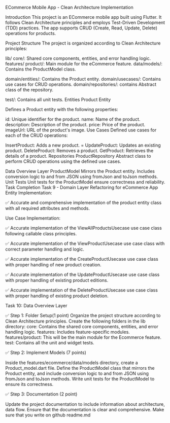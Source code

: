 ECommerce Mobile App - Clean Architecture Implementation

Introduction
This project is an ECommerce mobile app built using Flutter. It follows Clean Architecture principles and employs Test-Driven Development (TDD) practices. The app supports CRUD (Create, Read, Update, Delete) operations for products.

Project Structure
The project is organized according to Clean Architecture principles:

lib/
core/: Shared core components, entities, and error handling logic.
features/
product/: Main module for the eCommerce feature.
data/models/: Contains the ProductModel class.

domain/entities/: Contains the Product entity.
domain/usecases/: Contains use cases for CRUD operations.
domain/repositories/: contains Abstract class of the repository.

test/: Contains all unit tests.
Entities
Product Entity

Defines a Product entity with the following properties:

id: Unique identifier for the product.
name: Name of the product.
description: Description of the product.
price: Price of the product.
imageUrl: URL of the product's image.
Use Cases
Defined use cases for each of the CRUD operations:

InsertProduct: Adds a new product. = UpdateProduct: Updates an existing product.
DeleteProduct: Removes a product.
GetProduct: Retrieves the details of a product.
Repositories
ProductRepository
Abstract class to perform CRUD operations using the defined use cases.

Data Overview Layer
ProductModel
Mirrors the Product entity.
Includes conversion logic to and from JSON using fromJson and toJson methods.
Unit Tests
Unit tests for the ProductModel ensure correctness and reliability.
Task Completion
Task 9 - Domain Layer Refactoring for eCommerce App
Entity Implementation:

✅ Accurate and comprehensive implementation of the product entity class with all required attributes and methods.

Use Case Implementation:

✅ Accurate implementation of the ViewAllProductsUsecase use case class following callable class principles.

✅ Accurate implementation of the ViewProductUsecase use case class with correct parameter handling and logic.

✅ Accurate implementation of the CreateProductUsecase use case class with proper handling of new product creation.

✅ Accurate implementation of the UpdateProductUsecase use case class with proper handling of existing product editions.

✅ Accurate implementation of the DeleteProductUsecase use case class with proper handling of existing product deletion.

Task 10: Data Overview Layer

✅ Step 1: Folder Setup(1 point) Organize the project structure according to Clean Architecture principles. Create the following folders in the lib directory: core: Contains the shared core components, entities, and error handling logic. features: Includes feature-specific modules. features/product: This will be the main module for the Ecommerce feature. test: Contains all the unit and widget tests.


✅ Step 2: Implement Models (7 points)

Inside the features/ecommerce/data/models directory, create a Product_model.dart file.
Define the ProductModel class that mirrors the Product entity, and include conversion logic to and from JSON using fromJson and toJson methods.
Write unit tests for the ProductModel to ensure its correctness.

✅ Step 3: Documentation (2 point)

Update the project documentation to include information about architecture, data flow. Ensure that the documentation is clear and comprehensive. Make sure that you write on github readme.md
